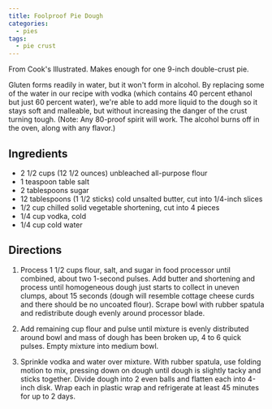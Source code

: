 ```yaml
---
title: Foolproof Pie Dough
categories:
  - pies
tags:
  - pie crust
---
```


From Cook's Illustrated. Makes enough for one 9-inch double-crust pie.

Gluten forms readily in water, but it won't form in alcohol. By replacing some of the water in our
recipe with vodka (which contains 40 percent ethanol but just 60 percent water), we're able to
add more liquid to the dough so it stays soft and malleable, but without increasing the danger of
the crust turning tough. (Note: Any 80-proof spirit will work. The alcohol burns off in the oven,
along with any flavor.)

## Ingredients

- 2 1/2 cups (12 1/2 ounces) unbleached all-purpose flour
- 1 teaspoon table salt
- 2 tablespoons sugar
- 12 tablespoons (1 1/2 sticks) cold unsalted butter, cut into 1/4-inch slices
- 1/2 cup chilled solid vegetable shortening, cut into 4 pieces
- 1/4 cup vodka, cold
- 1/4 cup cold water

## Directions

1. Process 1 1/2 cups flour, salt, and sugar in food
processor until combined, about two 1-second
pulses. Add butter and shortening and process
until homogeneous dough just starts to collect
in uneven clumps, about 15 seconds (dough will
resemble cottage cheese curds and there should
be no uncoated flour). Scrape bowl with rubber
spatula and redistribute dough evenly around
processor blade.

2. Add remaining cup flour and pulse until mixture 
is evenly distributed around bowl and mass
of dough has been broken up, 4 to 6 quick pulses.
Empty mixture into medium bowl.

3. Sprinkle vodka and water over mixture. With
rubber spatula, use folding motion to mix, pressing
down on dough until dough is slightly tacky and
sticks together. Divide dough into 2 even balls
and flatten each into 4-inch disk. Wrap each in
plastic wrap and refrigerate at least 45 minutes
for up to 2 days.

